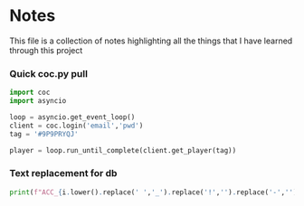 # Notes
This file is a collection of notes highlighting 
all the things that I have learned through this project

### Quick coc.py pull
```python
import coc
import asyncio

loop = asyncio.get_event_loop()
client = coc.login('email','pwd')
tag = '#9P9PRYQJ'

player = loop.run_until_complete(client.get_player(tag)) 
```

### Text replacement for db
```python
print(f"ACC_{i.lower().replace(' ','_').replace('!','').replace('-','').replace('.','').replace('&','and')} INTEGER DEFAULT 0,")
```